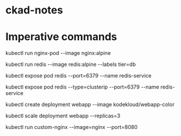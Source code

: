 # ckad-notes


# Imperative commands


kubectl run nginx-pod --image nginx:alpine

kubectl run redis --image redis:alpine --labels tier=db

kubectl expose pod redis --port=6379 --name redis-service

kubectl expose pod redis --type=clusterip --port=6379 --name redis-service

kubectl create deployment webapp --image kodekloud/webapp-color

kubectl scale deployment webapp --replicas=3

kubectl run custom-nginx --image=nginx --port=8080

